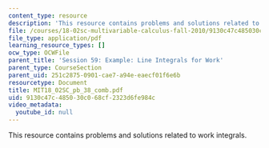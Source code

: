 ```yaml
---
content_type: resource
description: 'This resource contains problems and solutions related to work integrals. '
file: /courses/18-02sc-multivariable-calculus-fall-2010/9130c47c485030c068cf2323d6fe984c_MIT18_02SC_pb_38_comb.pdf
file_type: application/pdf
learning_resource_types: []
ocw_type: OCWFile
parent_title: 'Session 59: Example: Line Integrals for Work'
parent_type: CourseSection
parent_uid: 251c2875-0901-cae7-a94e-eaecf01f6e6b
resourcetype: Document
title: MIT18_02SC_pb_38_comb.pdf
uid: 9130c47c-4850-30c0-68cf-2323d6fe984c
video_metadata:
  youtube_id: null
---
```

This resource contains problems and solutions related to work integrals. 


